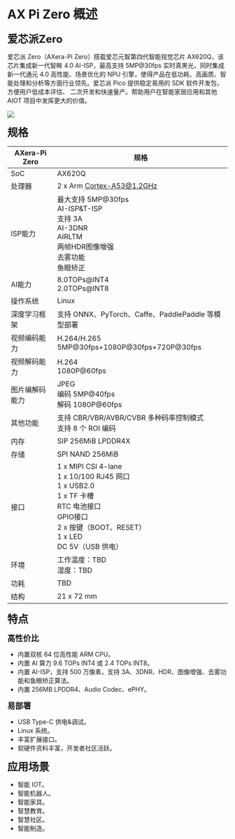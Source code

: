 # AX Pi Zero 概述

<font size="5"><b>爱芯派Zero</font></b>

爱芯派 Zero（AXera-Pi Zero）搭载爱芯元智第四代智能视觉芯片 AX620Q，该芯片集成新一代智眸 4.0 AI-ISP，最高支持 5MP@30fps 实时真黑光，同时集成新一代通元 4.0 高性能、场景优化的 NPU 引擎，使得产品在低功耗、高画质、智能处理和分析等方面行业领先。爱芯派 Pico 提供稳定易用的 SDK 软件开发包，方便用户低成本评估、
二次开发和快速量产。帮助用户在智能家居应用和其他 AIOT 项目中发挥更大的价值。

![](./media/10.png)

<font size="5"><b>规格</font></b>
<title>Document</title>

| AXera-Pi Zero | 规格 | 
| --- | --- |
| SoC | AX620Q |
| 处理器 | 2 x Arm Cortex-A53@1.2GHz |
| ISP能力 | 最大支持 5MP@30fps<br />AI-ISP&T-ISP<br />支持 3A<br />AI-3DNR<br />AIRLTM<br />两帧HDR</li></li>图像增强<br />去雾功能<br />鱼眼矫正 |
| AI能力 | 8.0TOPs@INT4<br />2.0TOPs@INT8 |
| 操作系统 | Linux |
| 深度学习框架 | 支持 ONNX、PyTorch、Caffe、PaddlePaddle 等模型部署 |
| 视频编码能力 | H.264/H.265<br />5MP@30fps+1080P@30fps+720P@30fps |
| 视频解码能力 | H.264<br />1080P@60fps |
| 图片编解码能力 | JPEG<br />编码 5MP@40fps<br />解码 1080P@60fps |
| 其他功能 | 支持 CBR/VBR/AVBR/CVBR 多种码率控制模式<br />支持 8 个 ROI 编码 |
| 内存 | SIP 256MiB LPDDR4X |
| 存储 | SPI NAND 256MiB |
| 接口 | 1 x MIPI CSI 4-lane<br />1 x 10/100 RJ45 网口<br />1 x USB2.0<br />1 x TF 卡槽<br />RTC 电池接口<br />GPIO接口<br />2 x 按键（BOOT、RESET）<br />1 x LED<br />DC 5V（USB 供电） |
| 环境 | 工作温度：TBD<br />湿度：TBD |
| 功耗 | TBD |
| 结构 | 21 x 72 mm |

<p><font size="5"><b>特点</font></b></p>
<p><font size="4"><b>高性价比</font></b></p>
<ul>
<li>内置双核 64 位高性能 ARM CPU。</li>
<li>内置 AI 算力 9.6 TOPs INT4 或 2.4 TOPs INT8。</li>
<li>内置 AI-ISP，支持 500 万像素，支持 3A、3DNR、HDR、图像增强、去雾功能和鱼眼矫正算法。</li>
<li>内置 256MB LPDDR4、Audio Codec、ePHY。</li>
</ul>

<font size="4"><b>易部署</font></b>
<ul>
<li>USB Type-C 供电&调试。</li>
<li>Linux 系统。</li>
<li>丰富扩展接口。</li>
<li>软硬件资料丰富，开发者社区活跃。</li>
</ul>

<font size="5"><b>应用场景</font></b>
<ul>
<li>智能 IOT。</li>
<li>智能机器人。</li>
<li>智能家具。</li>
<li>智慧教育。</li>
<li>智慧社区。</li>
<li>智能制造。</li>
</ul>